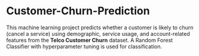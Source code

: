 # Customer-Churn-Prediction
This machine learning project predicts whether a customer is likely to churn (cancel a service) using demographic, service usage, and account-related features from the **Telco Customer Churn** dataset. A Random Forest Classifier with hyperparameter tuning is used for classification.
